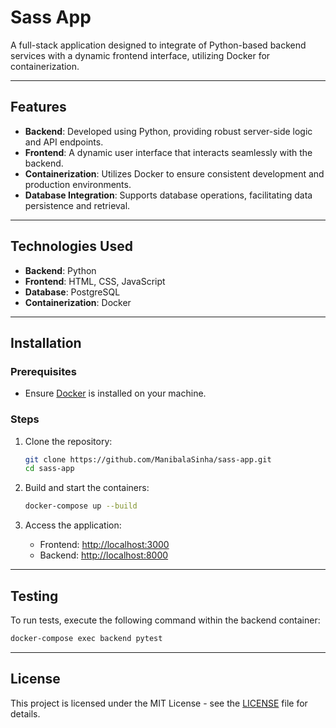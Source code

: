 #  Sass App

A full-stack application designed to integrate of Python-based backend services with a dynamic frontend interface, utilizing Docker for containerization.

---

##  Features

* **Backend**: Developed using Python, providing robust server-side logic and API endpoints.
* **Frontend**: A dynamic user interface that interacts seamlessly with the backend.
* **Containerization**: Utilizes Docker to ensure consistent development and production environments.
* **Database Integration**: Supports database operations, facilitating data persistence and retrieval.

---

##  Technologies Used

* **Backend**: Python
* **Frontend**: HTML, CSS, JavaScript
* **Database**: PostgreSQL
* **Containerization**: Docker

---

##  Installation

### Prerequisites

* Ensure [Docker](https://www.docker.com/get-started) is installed on your machine.

### Steps

1. Clone the repository:

   ```bash
   git clone https://github.com/ManibalaSinha/sass-app.git
   cd sass-app
   ```

2. Build and start the containers:

   ```bash
   docker-compose up --build
   ```

3. Access the application:

   * Frontend: [http://localhost:3000](http://localhost:3000)
   * Backend: [http://localhost:8000](http://localhost:8000)

---

##  Testing

To run tests, execute the following command within the backend container:

```bash
docker-compose exec backend pytest
```

---

##  License

This project is licensed under the MIT License - see the [LICENSE](LICENSE) file for details.

 
 
